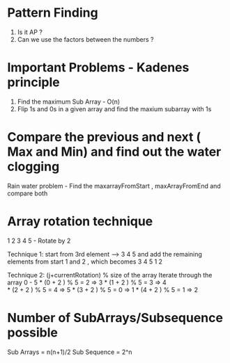 Pattern Finding
===============
1. Is it AP ?
2. Can we use the factors between the numbers ?



Important Problems - Kadenes principle
=====================================
1. Find the maximum Sub Array - O(n)
2. Flip 1s and 0s in a given array and find the maxium subarray with 1s


Compare the previous and next ( Max and Min) and find out the water clogging
============================================================================
Rain water problem - Find the maxarrayFromStart , maxArrayFromEnd and compare both


Array rotation technique
=========================
1 2 3 4 5 - Rotate by 2 

Technique 1: start from 3rd element --> 3 4 5 and add the remaining elements from start 1 and 2 , which becomes 3 4 5 1 2 

Technique 2: (j+currentRotation) % size of the array
            Iterate through the array 0 - 5
    * (0 + 2 ) % 5 = 2  =>  3
    * (1 + 2 ) % 5 = 3  =>  4  
    * (2 + 2 ) % 5 = 4  =>  5
    * (3 + 2 ) % 5 = 0  =>  1
    * (4 + 2 ) % 5 = 1  =>  2


Number of SubArrays/Subsequence possible
============================
Sub Arrays   =  n(n+1)/2
Sub Sequence =  2^n


